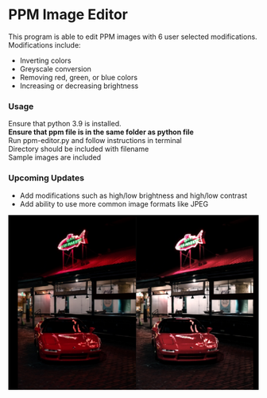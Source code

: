# PPM Image Editor
This program is able to edit PPM images with 6 user selected modifications. Modifications include:
- Inverting colors
- Greyscale conversion
- Removing red, green, or blue colors
- Increasing or decreasing brightness

### Usage  
Ensure that python 3.9 is installed.  
**Ensure that ppm file is in the same folder as python file**  
Run ppm-editor.py and follow instructions in terminal  
Directory should be included with filename  
Sample images are included
    
### Upcoming Updates
- Add modifications such as high/low brightness and high/low contrast
- Add ability to use more common image formats like JPEG


<img width="600" alt="screenshot of Text Analyzer" src="brightnesscomparison.jpg">

